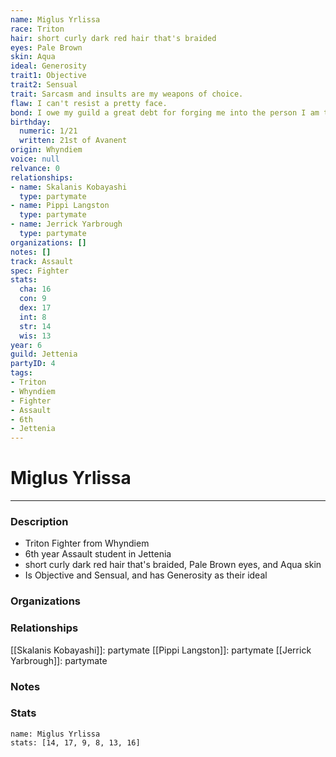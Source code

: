 ```yaml
---
name: Miglus Yrlissa
race: Triton
hair: short curly dark red hair that's braided
eyes: Pale Brown
skin: Aqua
ideal: Generosity
trait1: Objective
trait2: Sensual
trait: Sarcasm and insults are my weapons of choice.
flaw: I can't resist a pretty face.
bond: I owe my guild a great debt for forging me into the person I am today.
birthday:
  numeric: 1/21
  written: 21st of Avanent
origin: Whyndiem
voice: null
relvance: 0
relationships:
- name: Skalanis Kobayashi
  type: partymate
- name: Pippi Langston
  type: partymate
- name: Jerrick Yarbrough
  type: partymate
organizations: []
notes: []
track: Assault
spec: Fighter
stats:
  cha: 16
  con: 9
  dex: 17
  int: 8
  str: 14
  wis: 13
year: 6
guild: Jettenia
partyID: 4
tags:
- Triton
- Whyndiem
- Fighter
- Assault
- 6th
- Jettenia
---
```

# Miglus Yrlissa
---
### Description
- Triton Fighter from Whyndiem
- 6th year Assault student in Jettenia
- short curly dark red hair that's braided, Pale Brown eyes, and Aqua skin
- Is Objective and Sensual, and has Generosity as their ideal

### Organizations

### Relationships
[[Skalanis Kobayashi]]: partymate
[[Pippi Langston]]: partymate
[[Jerrick Yarbrough]]: partymate

### Notes

### Stats
```statblock
name: Miglus Yrlissa
stats: [14, 17, 9, 8, 13, 16]
```